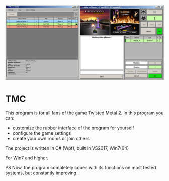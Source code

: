 ![alt text](https://github.com/endrewsmith/TMC/blob/master/Preview.jpg)
# TMC
This program is for all fans of the game Twisted Metal 2. 
 In this program you can:

- customize the rubber interface of the program for yourself
- configure the game settings
- create your own rooms or join others

The project is written in C# (Wpf), built in VS2017, Win7(64)

For Win7 and higher.

PS Now, the program completely copes with its functions on most tested systems, but constantly improving.
